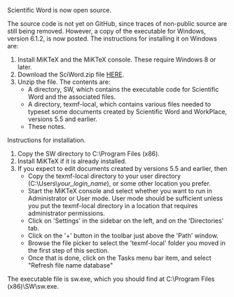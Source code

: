 Scientific Word is now open source. 

The source code is not yet on GitHub, since traces of non-public source are still being removed. However, a copy of the executable for Windows, version 6.1.2, is now posted. The instructions for installing it on Windows are:

1. Install MiKTeX and the MiKTeX console. These require Windows 8 or later.
2. Download the SciWord.zip file [HERE](https://www.mackichan.com/techtalk/v60/SciWord.zip).
3. Unzip the file. The contents are:
	- A directory, SW, which contains the executable code for Scientific Word and the associated files.
	- A directory, texmf-local, which contains various files needed to typeset some documents created by Scientific Word and WorkPlace, versions 5.5 and earlier.
	- These notes.

Instructions for installation.

1. Copy the SW directory to C:\\Program Files (x86).
2. Install MiKTeX if it is already installed.
3. If you expect to edit documents created by versions 5.5 and earlier, then
	- Copy the texmf-local directory to your user directory (C:\\Users\\*your_login_name*), or some other location you prefer.
	- Start the MiKTeX console and select whether you want to run in Administrator or User mode. User mode should be sufficient unless you put the texmf-local directory in a location that requires administrator permissions.
	- Click on 'Settings' in the sidebar on the left, and on the 'Directories' tab.
	- Click on the '+' button in the toolbar just above the 'Path' window.
	- Browse the file picker to select the 'texmf-local' folder you moved in the first step of this section.
	- Once that is done, click on the Tasks menu bar item, and select "Refresh file name database"

The executable file is sw.exe, which you should find at C:\\Program Files (x86)\SW\\sw.exe.
